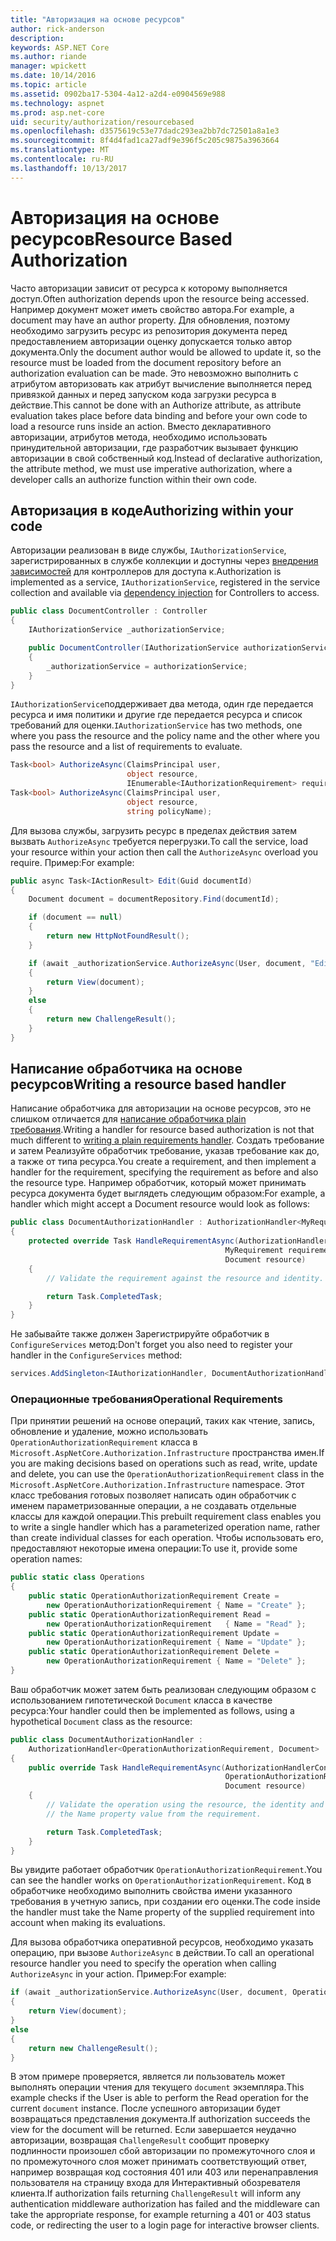 ```yaml
---
title: "Авторизация на основе ресурсов"
author: rick-anderson
description: 
keywords: ASP.NET Core
ms.author: riande
manager: wpickett
ms.date: 10/14/2016
ms.topic: article
ms.assetid: 0902ba17-5304-4a12-a2d4-e0904569e988
ms.technology: aspnet
ms.prod: asp.net-core
uid: security/authorization/resourcebased
ms.openlocfilehash: d3575619c53e77dadc293ea2bb7dc72501a8a1e3
ms.sourcegitcommit: 8f4d4fad1ca27adf9e396f5c205c9875a3963664
ms.translationtype: MT
ms.contentlocale: ru-RU
ms.lasthandoff: 10/13/2017
---
```

# <a name="resource-based-authorization"></a><span data-ttu-id="6e4bf-103">Авторизация на основе ресурсов</span><span class="sxs-lookup"><span data-stu-id="6e4bf-103">Resource Based Authorization</span></span>

<a name="security-authorization-resource-based"></a>

<span data-ttu-id="6e4bf-104">Часто авторизации зависит от ресурса к которому выполняется доступ.</span><span class="sxs-lookup"><span data-stu-id="6e4bf-104">Often authorization depends upon the resource being accessed.</span></span> <span data-ttu-id="6e4bf-105">Например документ может иметь свойство автора.</span><span class="sxs-lookup"><span data-stu-id="6e4bf-105">For example, a document may have an author property.</span></span> <span data-ttu-id="6e4bf-106">Для обновления, поэтому необходимо загрузить ресурс из репозитория документа перед предоставлением авторизации оценку допускается только автор документа.</span><span class="sxs-lookup"><span data-stu-id="6e4bf-106">Only the document author would be allowed to update it, so the resource must be loaded from the document repository before an authorization evaluation can be made.</span></span> <span data-ttu-id="6e4bf-107">Это невозможно выполнить с атрибутом авторизовать как атрибут вычисление выполняется перед привязкой данных и перед запуском кода загрузки ресурса в действие.</span><span class="sxs-lookup"><span data-stu-id="6e4bf-107">This cannot be done with an Authorize attribute, as attribute evaluation takes place before data binding and before your own code to load a resource runs inside an action.</span></span> <span data-ttu-id="6e4bf-108">Вместо декларативного авторизации, атрибутов метода, необходимо использовать принудительной авторизации, где разработчик вызывает функцию авторизации в свой собственный код.</span><span class="sxs-lookup"><span data-stu-id="6e4bf-108">Instead of declarative authorization, the attribute method, we must use imperative authorization, where a developer calls an authorize function within their own code.</span></span>

## <a name="authorizing-within-your-code"></a><span data-ttu-id="6e4bf-109">Авторизация в коде</span><span class="sxs-lookup"><span data-stu-id="6e4bf-109">Authorizing within your code</span></span>

<span data-ttu-id="6e4bf-110">Авторизации реализован в виде службы, `IAuthorizationService`, зарегистрированных в службе коллекции и доступны через [внедрения зависимостей](../../fundamentals/dependency-injection.md#fundamentals-dependency-injection) для контроллеров для доступа к.</span><span class="sxs-lookup"><span data-stu-id="6e4bf-110">Authorization is implemented as a service, `IAuthorizationService`, registered in the service collection and available via [dependency injection](../../fundamentals/dependency-injection.md#fundamentals-dependency-injection) for Controllers to access.</span></span>

```csharp
public class DocumentController : Controller
{
    IAuthorizationService _authorizationService;

    public DocumentController(IAuthorizationService authorizationService)
    {
        _authorizationService = authorizationService;
    }
}
```

<span data-ttu-id="6e4bf-111">`IAuthorizationService`поддерживает два метода, один где передается ресурса и имя политики и другие где передается ресурса и список требований для оценки.</span><span class="sxs-lookup"><span data-stu-id="6e4bf-111">`IAuthorizationService` has two methods, one where you pass the resource and the policy name and the other where you pass the resource and a list of requirements to evaluate.</span></span>

```csharp
Task<bool> AuthorizeAsync(ClaimsPrincipal user,
                          object resource,
                          IEnumerable<IAuthorizationRequirement> requirements);
Task<bool> AuthorizeAsync(ClaimsPrincipal user,
                          object resource,
                          string policyName);
```

<a name="security-authorization-resource-based-imperative"></a>

<span data-ttu-id="6e4bf-112">Для вызова службы, загрузить ресурс в пределах действия затем вызвать `AuthorizeAsync` требуется перегрузки.</span><span class="sxs-lookup"><span data-stu-id="6e4bf-112">To call the service, load your resource within your action then call the `AuthorizeAsync` overload you require.</span></span> <span data-ttu-id="6e4bf-113">Пример:</span><span class="sxs-lookup"><span data-stu-id="6e4bf-113">For example:</span></span>

```csharp
public async Task<IActionResult> Edit(Guid documentId)
{
    Document document = documentRepository.Find(documentId);

    if (document == null)
    {
        return new HttpNotFoundResult();
    }

    if (await _authorizationService.AuthorizeAsync(User, document, "EditPolicy"))
    {
        return View(document);
    }
    else
    {
        return new ChallengeResult();
    }
}
```

## <a name="writing-a-resource-based-handler"></a><span data-ttu-id="6e4bf-114">Написание обработчика на основе ресурсов</span><span class="sxs-lookup"><span data-stu-id="6e4bf-114">Writing a resource based handler</span></span>

<span data-ttu-id="6e4bf-115">Написание обработчика для авторизации на основе ресурсов, это не слишком отличается для [написание обработчика plain требования](policies.md#security-authorization-policies-based-authorization-handler).</span><span class="sxs-lookup"><span data-stu-id="6e4bf-115">Writing a handler for resource based authorization is not that much different to [writing a plain requirements handler](policies.md#security-authorization-policies-based-authorization-handler).</span></span> <span data-ttu-id="6e4bf-116">Создать требование и затем Реализуйте обработчик требование, указав требование как до, а также от типа ресурса.</span><span class="sxs-lookup"><span data-stu-id="6e4bf-116">You create a requirement, and then implement a handler for the requirement, specifying the requirement as before and also the resource type.</span></span> <span data-ttu-id="6e4bf-117">Например обработчик, который может принимать ресурса документа будет выглядеть следующим образом:</span><span class="sxs-lookup"><span data-stu-id="6e4bf-117">For example, a handler which might accept a Document resource would look as follows:</span></span>

```csharp
public class DocumentAuthorizationHandler : AuthorizationHandler<MyRequirement, Document>
{
    protected override Task HandleRequirementAsync(AuthorizationHandlerContext context,
                                                MyRequirement requirement,
                                                Document resource)
    {
        // Validate the requirement against the resource and identity.

        return Task.CompletedTask;
    }
}
```

<span data-ttu-id="6e4bf-118">Не забывайте также должен Зарегистрируйте обработчик в `ConfigureServices` метод:</span><span class="sxs-lookup"><span data-stu-id="6e4bf-118">Don't forget you also need to register your handler in the `ConfigureServices` method:</span></span>

```csharp
services.AddSingleton<IAuthorizationHandler, DocumentAuthorizationHandler>();
```

### <a name="operational-requirements"></a><span data-ttu-id="6e4bf-119">Операционные требования</span><span class="sxs-lookup"><span data-stu-id="6e4bf-119">Operational Requirements</span></span>

<span data-ttu-id="6e4bf-120">При принятии решений на основе операций, таких как чтение, запись, обновление и удаление, можно использовать `OperationAuthorizationRequirement` класса в `Microsoft.AspNetCore.Authorization.Infrastructure` пространства имен.</span><span class="sxs-lookup"><span data-stu-id="6e4bf-120">If you are making decisions based on operations such as read, write, update and delete, you can use the `OperationAuthorizationRequirement` class in the `Microsoft.AspNetCore.Authorization.Infrastructure` namespace.</span></span> <span data-ttu-id="6e4bf-121">Этот класс требования готовых позволяет написать один обработчик с именем параметризованные операции, а не создавать отдельные классы для каждой операции.</span><span class="sxs-lookup"><span data-stu-id="6e4bf-121">This prebuilt requirement class enables you to write a single handler which has a parameterized operation name, rather than create individual classes for each operation.</span></span> <span data-ttu-id="6e4bf-122">Чтобы использовать его, предоставляют некоторые имена операции:</span><span class="sxs-lookup"><span data-stu-id="6e4bf-122">To use it, provide some operation names:</span></span>

```csharp
public static class Operations
{
    public static OperationAuthorizationRequirement Create =
        new OperationAuthorizationRequirement { Name = "Create" };
    public static OperationAuthorizationRequirement Read =
        new OperationAuthorizationRequirement   { Name = "Read" };
    public static OperationAuthorizationRequirement Update =
        new OperationAuthorizationRequirement { Name = "Update" };
    public static OperationAuthorizationRequirement Delete =
        new OperationAuthorizationRequirement { Name = "Delete" };
}
```

<span data-ttu-id="6e4bf-123">Ваш обработчик может затем быть реализован следующим образом с использованием гипотетической `Document` класса в качестве ресурса:</span><span class="sxs-lookup"><span data-stu-id="6e4bf-123">Your handler could then be implemented as follows, using a hypothetical `Document` class as the resource:</span></span>

```csharp
public class DocumentAuthorizationHandler :
    AuthorizationHandler<OperationAuthorizationRequirement, Document>
{
    public override Task HandleRequirementAsync(AuthorizationHandlerContext context,
                                                OperationAuthorizationRequirement requirement,
                                                Document resource)
    {
        // Validate the operation using the resource, the identity and
        // the Name property value from the requirement.

        return Task.CompletedTask;
    }
}
```

<span data-ttu-id="6e4bf-124">Вы увидите работает обработчик `OperationAuthorizationRequirement`.</span><span class="sxs-lookup"><span data-stu-id="6e4bf-124">You can see the handler works on `OperationAuthorizationRequirement`.</span></span> <span data-ttu-id="6e4bf-125">Код в обработчике необходимо выполнить свойства имени указанного требования в учетную запись, при создании его оценки.</span><span class="sxs-lookup"><span data-stu-id="6e4bf-125">The code inside the handler must take the Name property of the supplied requirement into account when making its evaluations.</span></span>

<span data-ttu-id="6e4bf-126">Для вызова обработчика оперативной ресурсов, необходимо указать операцию, при вызове `AuthorizeAsync` в действии.</span><span class="sxs-lookup"><span data-stu-id="6e4bf-126">To call an operational resource handler you need to specify the operation when calling `AuthorizeAsync` in your action.</span></span> <span data-ttu-id="6e4bf-127">Пример:</span><span class="sxs-lookup"><span data-stu-id="6e4bf-127">For example:</span></span>

```csharp
if (await _authorizationService.AuthorizeAsync(User, document, Operations.Read))
{
    return View(document);
}
else
{
    return new ChallengeResult();
}
```

<span data-ttu-id="6e4bf-128">В этом примере проверяется, является ли пользователь может выполнять операции чтения для текущего `document` экземпляра.</span><span class="sxs-lookup"><span data-stu-id="6e4bf-128">This example checks if the User is able to perform the Read operation for the current `document` instance.</span></span> <span data-ttu-id="6e4bf-129">После успешного авторизации будет возвращаться представления документа.</span><span class="sxs-lookup"><span data-stu-id="6e4bf-129">If authorization succeeds the view for the document will be returned.</span></span> <span data-ttu-id="6e4bf-130">Если завершается неудачно авторизации, возвращая `ChallengeResult` сообщит проверку подлинности произошел сбой авторизации по промежуточного слоя и по промежуточного слоя может принимать соответствующий ответ, например возвращая код состояния 401 или 403 или перенаправления пользователя на страницу входа для Интерактивный обозревателя клиента.</span><span class="sxs-lookup"><span data-stu-id="6e4bf-130">If authorization fails returning `ChallengeResult` will inform any authentication middleware authorization has failed and the middleware can take the appropriate response, for example returning a 401 or 403 status code, or redirecting the user to a login page for interactive browser clients.</span></span>
